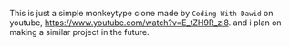 This is just a simple monkeytype clone made by `Coding With Dawid` on youtube, https://www.youtube.com/watch?v=E_tZH9R_zi8.
and i plan on making a similar project in the future.
